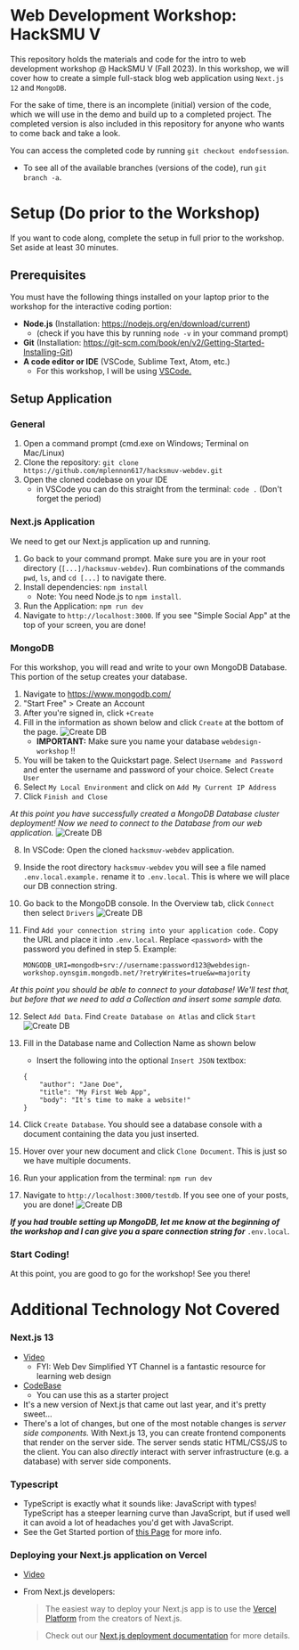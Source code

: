 # Web Development Workshop: HackSMU V

This repository holds the materials and code for the intro to web development workshop @ HackSMU V (Fall 2023). In this workshop, we will cover how to create a simple full-stack blog web application using `Next.js 12` and `MongoDB`.

For the sake of time, there is an incomplete (initial) version of the code, which we will use in the demo and build up to a completed project. The completed version is also included in this repository for anyone who wants to come back and take a look. 

You can access the completed code by running `git checkout endofsession`.

- To see all of the available branches (versions of the code), run `git branch -a`.

# Setup (Do prior to the Workshop)

If you want to code along, complete the setup in full prior to the workshop. Set aside at least 30 minutes.

## Prerequisites
You must have the following things installed on your laptop prior to the workshop for the interactive coding portion:
* **Node.js** (Installation: https://nodejs.org/en/download/current) 
    * (check if you have this by running `node -v` in your command prompt)
* **Git** (Installation: https://git-scm.com/book/en/v2/Getting-Started-Installing-Git)
* **A code editor or IDE** (VSCode, Sublime Text, Atom, etc.)
    * For this workshop, I will be using [VSCode.](https://code.visualstudio.com/download)

## Setup Application

### General
1. Open a command prompt (cmd.exe on Windows; Terminal on Mac/Linux)
2. Clone the repository: `git clone https://github.com/mplennon617/hacksmuv-webdev.git`
3. Open the cloned codebase on your IDE
    * in VSCode you can do this straight from the terminal: `code .` (Don't forget the period)

### Next.js Application

We need to get our Next.js application up and running.

1. Go back to your command prompt. Make sure you are in your root directory (`[...]/hacksmuv-webdev`). Run combinations of the commands `pwd`, `ls`, and `cd [...]` to navigate there.
2. Install dependencies: `npm install` 
    * Note: You need Node.js to `npm install`.
3. Run the Application: `npm run dev`
4. Navigate to `http://localhost:3000`. If you see "Simple Social App" at the top of your screen, you are done!

### MongoDB

For this workshop, you will read and write to your own MongoDB Database. This portion of the setup creates your database.

1. Navigate to https://www.mongodb.com/ 
2. "Start Free" > Create an Account
3. After you're signed in, click `+Create`
4. Fill in the information as shown below and click `Create` at the bottom of the page. 
![Create DB](./public/img/readme-1.png)
    * **IMPORTANT:** Make sure you name your database `webdesign-workshop` !!
5. You will be taken to the Quickstart page. Select `Username and Password` and enter the username and password of your choice. Select `Create User`
6. Select `My Local Environment` and click on `Add My Current IP Address`
7. Click `Finish and Close`

*At this point you have successfully created a MongoDB Database cluster deployment! Now we need to connect to the Database from our web application.*
![Create DB](./public/img/readme-2.png)

8. In VSCode: Open the cloned `hacksmuv-webdev` application.
9. Inside the root directory `hacksmuv-webdev` you will see a file named `.env.local.example.` rename it to `.env.local`. This is where we will place our DB connection string.
10. Go back to the MongoDB console. In the Overview tab, click `Connect` then select `Drivers`
![Create DB](./public/img/readme-3.png)
11. Find `Add your connection string into your application code.` Copy the URL and place it into `.env.local`. Replace `<password>` with the password you defined in step 5. Example:

    ```
    MONGODB_URI=mongodb+srv://username:password123@webdesign-workshop.oynsgim.mongodb.net/?retryWrites=true&w=majority
    ```

*At this point you should be able to connect to your database! We'll test that, but before that we need to add a Collection and insert some sample data.*

12. Select `Add Data`. Find `Create Database on Atlas` and click `Start`
![Create DB](./public/img/readme-4.png)
13. Fill in the Database name and Collection Name as shown below
    * Insert the following into the optional `Insert JSON` textbox:

    ```
    {
        "author": "Jane Doe",
        "title": "My First Web App",
        "body": "It's time to make a website!"
    }
    ```

14. Click `Create Database`. You should see a database console with a document containing the data you just inserted.
15. Hover over your new document and click `Clone Document`. This is just so we have multiple documents.
16. Run your application from the terminal: `npm run dev`
17. Navigate to `http://localhost:3000/testdb`. If you see one of your posts, you are done!
![Create DB](./public/img/readme-5.png)

***If you had trouble setting up MongoDB, let me know at the beginning of the workshop and I can give you a spare connection string for*** `.env.local`.

### Start Coding!
At this point, you are good to go for the workshop! See you there!

# Additional Technology Not Covered

### Next.js 13
* [Video](https://www.youtube.com/watch?v=NgayZAuTgwM&t=347s) 
    * FYI: Web Dev Simplified YT Channel is a fantastic resource for learning web design
* [CodeBase](https://github.com/WebDevSimplified/n...) 
    * You can use this as a starter project
* It's a new version of Next.js that came out last year, and it's pretty sweet...
* There's a lot of changes, but one of the most notable changes is *server side components.* With Next.js 13, you can create frontend components that render on the server side. The server sends static HTML/CSS/JS to the client. You can also *directly* interact with server infrastructure (e.g. a database) with server side components.

### Typescript
* TypeScript is exactly what it sounds like: JavaScript with types! TypeScript has a steeper learning curve than JavaScript, but if used well it can avoid a lot of headaches you'd get with JavaScript.
* See the Get Started portion of [this Page](https://www.typescriptlang.org/docs/handbook/intro.html#get-started)  for more info.

### Deploying your Next.js application on Vercel
* [Video](https://www.youtube.com/watch?v=2HBIzEx6IZA)
* From Next.js developers:
    >The easiest way to deploy your Next.js app is to use the [Vercel Platform](https://vercel.com/new?utm_medium=default-template&filter=next.js&utm_source=create-next-app&utm_campaign=create-next-app-readme) from the creators of Next.js.

    >Check out our [Next.js deployment documentation](https://nextjs.org/docs/deployment) for more details.
